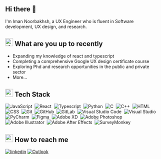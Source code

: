 ## Hi there 👋
I'm Iman Noorbakhsh, a UX Engineer who is fluent in Software development, UX design, and research.

## <img width="25" height="25" src="https://img.icons8.com/office/25/thinking-male--v1.png" alt="thinking-male--v1"/> What are you up to recently
- Expanding my knowledge of react and typescript
- Completing a comprehensive Google UX design certificate course
- Exploring Phd and research opportunities in the public and private sector
- More...

## <img width="25" height="25" src="https://img.icons8.com/color/25/maintenance.png" alt="maintenance"/> Tech Stack
![JavaScript](https://img.shields.io/badge/-JavaScript-05122A?style=flat&logo=javascript)&nbsp;
![React](https://img.shields.io/badge/-React-05122A?style=flat&logo=React)&nbsp;
![Typescript](https://img.shields.io/badge/-Typescript-05122A?style=flat&logo=Typescript)&nbsp;
![Python](https://img.shields.io/badge/-Python-05122A?style=flat&logo=python)&nbsp;
![C](https://img.shields.io/badge/-C-05122A?style=flat&logo=C&logoColor=A8B9CC)&nbsp;
![C++](https://img.shields.io/badge/-C++-05122A?style=flat&logo=C%2B%2B&logoColor=00599C)&nbsp;
![HTML](https://img.shields.io/badge/-HTML-05122A?style=flat&logo=HTML5)&nbsp;
![CSS](https://img.shields.io/badge/-CSS-05122A?style=flat&logo=CSS3&logoColor=1572B6)&nbsp;
![Git](https://img.shields.io/badge/-Git-05122A?style=flat&logo=git)&nbsp;
![GitHub](https://img.shields.io/badge/-GitHub-05122A?style=flat&logo=github)&nbsp;
![GitLab](https://img.shields.io/badge/-GitLab-05122A?style=flat&logo=GitLab)&nbsp;
![Visual Studio Code](https://img.shields.io/badge/-Visual%20Studio%20Code-05122A?style=flat&logo=visual-studio-code&logoColor=007ACC)&nbsp;
![Visual Studio](https://img.shields.io/badge/-Visual%20Studio-05122A?style=flat&logo=visual-studio&logoColor=5C2D91)&nbsp;
![PyCharm](https://img.shields.io/badge/-PyCharm-05122A?style=flat&logo=PyCharm)&nbsp;
![Figma](https://img.shields.io/badge/-Figma-05122A?style=flat&logo=Figma)&nbsp;
![Adobe XD](https://img.shields.io/badge/-Adobe%20XD-05122A?style=flat&logo=adobexd)&nbsp;
![Adobe Photoshop](https://img.shields.io/badge/-Photoshop-05122A?style=flat&logo=adobephotoshop)&nbsp;
![Adobe Illustrator](https://img.shields.io/badge/-Illustrator-05122A?style=flat&logo=adobeillustrator)&nbsp;
![Adobe After Effects](https://img.shields.io/badge/-After%20Effects-05122A?style=flat&logo=adobeaftereffects)&nbsp;
![SurveyMonkey](https://img.shields.io/badge/-SurveyMonkey-05122A?style=flat&logo=surveymonkey)&nbsp;

## <img width="25" height="25" src="https://img.icons8.com/color/25/mailbox-closed-flag-down--v1.png" alt="mailbox-closed-flag-down--v1"/> How to reach me
[![linkedin](https://img.shields.io/badge/-Linkedin-0A66C2?logo=linkedin)](http://www.linkedin.com/in/imannoorbakhsh)
[![Outlook](https://img.shields.io/badge/-Outlook-0078D4?logo=microsoftoutlook)](mailto:imannoorbakhsh@outlook.com)
